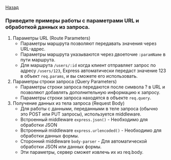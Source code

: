 [Назад](../README.md)

### Приведите примеры работы с параметрами URL и обработкой данных из запроса.

1. Параметры URL (Route Parameters)
   - Параметры маршрута позволяют передавать значения через URL-адрес.
   - Параметры маршрута указываются через двоеточие ``:paramName`` в пути маршрута.
   - Для маршрута ``/users/:id`` когда клиент отправляет запрос по адресу ``/users/123``, Express автоматически 
   передаст значение 123 в объект ``req.params``, и вы сможете его использовать.
2. Параметры строки запроса (Query Parameters)
   - Параметры строки запроса передаются после символа ? в URL и позволяют добавлять дополнительную информацию к запросу.
   - Параметры строки запроса находятся в объекте ``req.query``.
3. Получение данных из тела запроса (Request Body)
   - Для работы с данными, переданными в теле запроса (обычно это POST или PUT запросы), используется middleware.
   - Встроенный middleware ``express.json()`` - Необходимо для обработки JSON
   - Встроенный middleware ``express.urlencoded()`` - Необходимо для обработки данных формы.
   - Сторонний middleware ``body-parser`` - Для автоматической обработки JSON или данных формы.
   - Эти параметры, сервер сможет извлечь их из req.body.